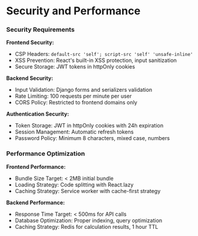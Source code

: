 # Security and Performance

### Security Requirements
**Frontend Security:**
- CSP Headers: `default-src 'self'; script-src 'self' 'unsafe-inline'`
- XSS Prevention: React's built-in XSS protection, input sanitization
- Secure Storage: JWT tokens in httpOnly cookies

**Backend Security:**
- Input Validation: Django forms and serializers validation
- Rate Limiting: 100 requests per minute per user
- CORS Policy: Restricted to frontend domains only

**Authentication Security:**
- Token Storage: JWT in httpOnly cookies with 24h expiration
- Session Management: Automatic refresh tokens
- Password Policy: Minimum 8 characters, mixed case, numbers

### Performance Optimization
**Frontend Performance:**
- Bundle Size Target: < 2MB initial bundle
- Loading Strategy: Code splitting with React.lazy
- Caching Strategy: Service worker with cache-first strategy

**Backend Performance:**
- Response Time Target: < 500ms for API calls
- Database Optimization: Proper indexing, query optimization
- Caching Strategy: Redis for calculation results, 1 hour TTL
